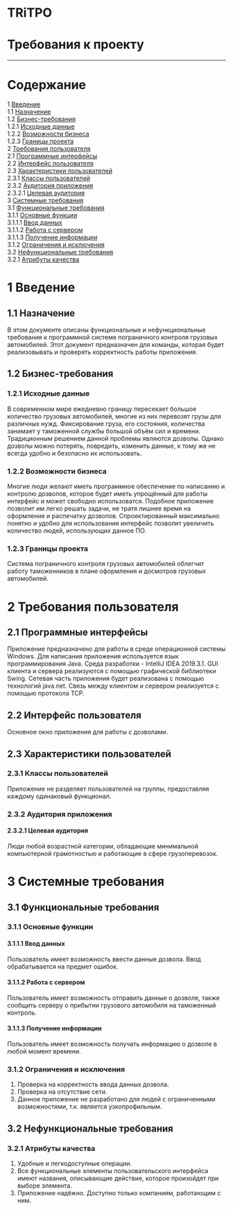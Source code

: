 # TRiTPO

# Требования к проекту
---

# Содержание
1 [Введение](#intro)  
1.1 [Назначение](#appointment)  
1.2 [Бизнес-требования](#business_requirements)  
1.2.1 [Исходные данные](#initial_data)  
1.2.2 [Возможности бизнеса](#business_opportunities)  
1.2.3 [Границы проекта](#project_boundary)  
2 [Требования пользователя](#user_requirements)  
2.1 [Программные интерфейсы](#software_interfaces)  
2.2 [Интерфейс пользователя](#user_interface)  
2.3 [Характеристики пользователей](#user_specifications)  
2.3.1 [Классы пользователей](#user_classes)  
2.3.2 [Аудитория приложения](#application_audience)  
2.3.2.1 [Целевая аудитория](#target_audience)    
3 [Системные требования](#system_requirements)  
3.1 [Функциональные требования](#functional_requirements)  
3.1.1 [Основные функции](#main_functions)  
3.1.1.1 [Ввод данных](#input_data)  
3.1.1.2 [Работа с сервером](#work_with_server)   
3.1.1.3 [Получение информации](#information)  
3.1.2 [Ограничения и исключения](#restrictions_and_exclusions)    
3.2 [Нефункциональные требования](#non-functional_requirements)  
3.2.1 [Атрибуты качества](#quality_attributes)  

<a name="intro"/>

# 1 Введение

<a name="appointment"/>

## 1.1 Назначение
В этом документе описаны функциональные и нефункциональные требования к программной системе пограничного контроля грузовых автомобилей. Этот документ предназначен для команды, которая будет реализовывать и проверять корректность работы приложения. 

<a name="business_requirements"/>

## 1.2 Бизнес-требования

<a name="initial_data"/>

### 1.2.1 Исходные данные
В современном мире ежедневно границу пересекает большое количество грузовых автомобилей, многие из них перевозят грузы для различных нужд. Фиксирование груза, его состояния, количества занимает у таможенной службы большой объём сил и времени. Традиционным решением данной проблемы являются дозволы. Однако дозволы можно потерять, повредить, изменить данные, к тому же не всегда удобно и безопасно их использовать.

<a name="business_opportunities"/>

### 1.2.2 Возможности бизнеса
Многие люди желают иметь программное обеспечение по написанию и контролю дозволов, которое будет иметь упрощённый для работы интерфейс и может свободно использоватся. Подобное приложение позволит им легко решать задачи, не тратя лишнее время на оформление и распечатку дозволов. Спроектированный максимально понятно и удобно для использования интерфейс позволит увеличить количество людей, использующих данное ПО.

<a name="project_boundary"/>

### 1.2.3 Границы проекта
Система пограничного контроля грузовых автомобилей облегчит работу таможенников в плане оформления и досмотров грузовых автомобилей.

<a name="user_requirements"/>

# 2 Требования пользователя

<a name="software_interfaces"/>

## 2.1 Программные интерфейсы
Приложение предназначено для работы в среде операционной системы Windows. Для написания приложения используется язык программирования Java. Среда разработки - IntelliJ IDEA 2019.3.1. GUI клиента и сервера реализуются с помощью графической библиотеки Swing. Сетевая часть приложения будет реализована с помощью технологий java.net. Связь между клиентом и сервером реализуется с помощью протокола TCP.

<a name="user_interface"/>

## 2.2 Интерфейс пользователя
Основное окно приложения для работы с дозволами.  

<a name="user_specifications"/>

## 2.3 Характеристики пользователей

<a name="user_classes"/>

### 2.3.1 Классы пользователей

Приложение не разделяет пользователей на группы, предоставляя каждому одинаковый функционал.

<a name="application_audience"/>

### 2.3.2 Аудитория приложения

<a name="target_audience"/>

#### 2.3.2.1 Целевая аудитория
Люди любой возрастной категории, обладающие минимальной компьютерной грамотностью и работающие в сфере грузоперевозок.

<a name="assumptions_and_dependencies"/>

# 3 Системные требования

<a name="system_requirements"/>

## 3.1 Функциональные требования

<a name="functional_requirements"/>

### 3.1.1 Основные функции

<a name="main_functions"/>

#### 3.1.1.1 Ввод данных

Пользователь имеет возможность ввести данные дозвола. Ввод обрабатывается на предмет ошибок.

<a name="input_data"/>

#### 3.1.1.2 Работа с сервером

Пользователь имеет возможность отправить данные о дозволе, также сообщить серверу о прибытии грузового автомобиля на таможенный контроль.

<a name="work_with_server"/>

#### 3.1.1.3 Получение информации

Пользователь имеет возможность получать информацию о дозволе в любой момент времени.

<a name="information"/>

### 3.1.2 Ограничения и исключения

1. Проверка на корректность ввода данных дозвола.
2. Проверка на отсутствие сети.
3. Данное приложение не разработано для людей с ограниченными возможностями, т.к. является узкопрофильным.

<a name="non-functional_requirements"/>

## 3.2 Нефункциональные требования

<a name="quality_attributes"/>

### 3.2.1 Атрибуты качества

1. Удобные и легкодоступные операции.
2. Все функциональные элементы пользовательского интерфейса имеют названия, описывающие действие, которое произойдет при выборе элемента.
3. Приложение надёжно. Доступно только компаниям, работающим с ним.

<a name="requirements_for_ease_of_use"/>

